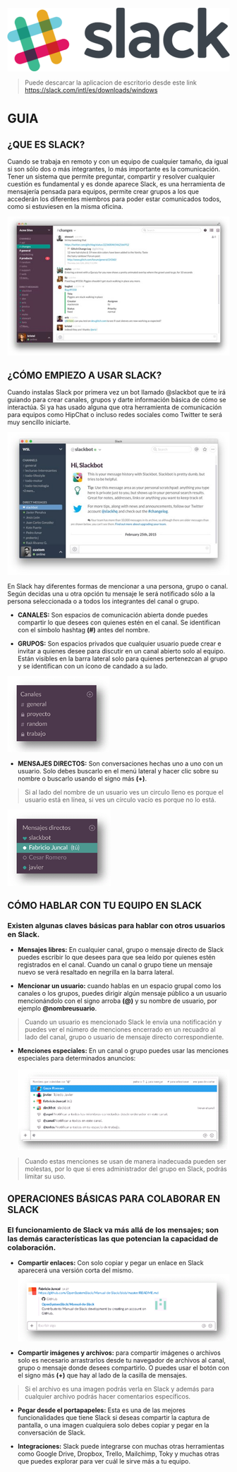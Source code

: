 ![imagen inicial](/imagenes/slack.png)
>Puede descarcar la aplicacion de escritorio desde este link https://slack.com/intl/es/downloads/windows

# GUIA
## ¿QUE ES SLACK?
Cuando se trabaja en remoto y con un equipo de cualquier tamaño, da igual si son sólo dos o más integrantes, lo más importante es la comunicación. Tener un sistema que permite preguntar, compartir y resolver cualquier cuestión es fundamental y es donde aparece Slack, es una herramienta de mensajería pensada para equipos, permite crear grupos a los que accederán los diferentes miembros para poder estar comunicados todos, como si estuviesen en la misma oficina.

![MenuSlack](/imagenes/MenuSlack.png)

## ¿CÓMO EMPIEZO A USAR SLACK?
Cuando instalas Slack por primera vez un bot llamado @slackbot que te irá guiando para crear canales, grupos y darte información básica de cómo se interactúa. Si ya has usado alguna que otra herramienta de comunicación para equipos como HipChat o incluso redes sociales como Twitter te será muy sencillo iniciarte.

![BotSlack](/imagenes/slackbot.jpg)

En Slack hay diferentes formas de mencionar a una persona, grupo o canal. Según decidas una u otra opción tu mensaje le será notificado sólo a la persona seleccionada o a todos los integrantes del canal o grupo.



* __CANALES:__ Son espacios de comunicación abierta donde puedes compartir lo que desees con quienes estén en el canal. Se identifican con el símbolo hashtag **(#)** antes del nombre.

* __GRUPOS:__ Son espacios privados que cualquier usuario puede crear e invitar a quienes desee para discutir en un canal abierto solo al equipo. Están visibles en la barra lateral solo para quienes pertenezcan al grupo y se identifican con un ícono de candado a su lado.

![SlackCanales](/imagenes/Canales.png)

* __MENSAJES DIRECTOS:__ Son conversaciones hechas uno a uno con un usuario. Solo debes buscarlo en el menú lateral y hacer clic sobre su nombre o buscarlo usando el signo más **(+)**.

>Si al lado del nombre de un usuario ves un circulo lleno es porque el usuario está en línea, si ves un círculo vacío es porque no lo está.

![MsjSlack](/imagenes/MensajesDirectos.png)

## CÓMO HABLAR CON TU EQUIPO EN SLACK

### Existen algunas claves básicas para hablar con otros usuarios en Slack.

* __Mensajes libres:__ En cualquier canal, grupo o mensaje directo de Slack puedes escribir lo que desees para que sea leído por quienes estén registrados en el canal. Cuando un canal o grupo tiene un mensaje nuevo se verá resaltado en negrilla en la barra lateral.

* __Mencionar un usuario:__ cuando hablas en un espacio grupal como los canales o los grupos, puedes dirigir algún mensaje público a un usuario mencionándolo con el signo arroba **(@)** y su nombre de usuario, por ejemplo **@nombreusuario**.
>Cuando un usuario es mencionado Slack le envía una notificación y puedes ver el número de menciones encerrado en un recuadro al lado del canal, grupo o usuario de mensaje directo correspondiente.

* __Menciones especiales:__ En un canal o grupo puedes usar las menciones especiales para determinados anuncios: <br /><br />
![MensionesEspeciales](/imagenes/MensionesEspeciales.png)
 
 >Cuando estas menciones se usan de manera inadecuada pueden ser molestas, por lo que si eres administrador del grupo en Slack, podrás limitar su uso.

## OPERACIONES BÁSICAS PARA COLABORAR EN SLACK

### El funcionamiento de Slack va más allá de los mensajes; son las demás características las que potencian la capacidad de colaboración.

* __Compartir enlaces:__ Con solo copiar y pegar un enlace en Slack aparecerá una versión corta del mismo.
![Enlaze](/imagenes/EnlaceCompartido.png)

* __Compartir imágenes y archivos:__ para compartir imágenes o archivos solo es necesario arrastrarlos desde tu navegador de archivos al canal, grupo o mensaje donde desees compartirlo. O puedes usar el botón con el signo más **(+)** que hay al lado de la casilla de mensajes.

 >Si el archivo es una imagen podrás verla en Slack y además para cualquier archivo podrás hacer comentarios específicos.
 
* __Pegar desde el portapapeles:__ Esta es una de las mejores funcionalidades que tiene Slack si deseas compartir la captura de pantalla, o una imagen cualquiera solo debes copiar y pegar en la conversación de Slack.

* __Integraciones:__ Slack puede integrarse con muchas otras herramientas como Google Drive, Dropbox, Trello, Mailchimp, Toky y muchas otras que puedes explorar para ver cuál le sirve más a tu equipo.


